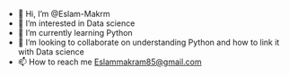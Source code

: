 - 👋 Hi, I’m @Eslam-Makrm
- 👀 I’m interested in Data science
- 🌱 I’m currently learning Python
- 💞️ I’m looking to collaborate on understanding Python and how to link it with Data science
- 📫 How to reach me Eslammakram85@gmail.com

<!---
Eslam-Makrm/Eslam-Makrm is a ✨ special ✨ repository because its `README.md` (this file) appears on your GitHub profile.
You can click the Preview link to take a look at your changes.
--->
